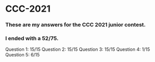 # CCC-2021
### These are my answers for the CCC 2021 junior contest.
### I ended with a 52/75.

Question 1: 15/15
Question 2: 15/15
Question 3: 15/15
Question 4: 1/15
Question 5: 6/15
